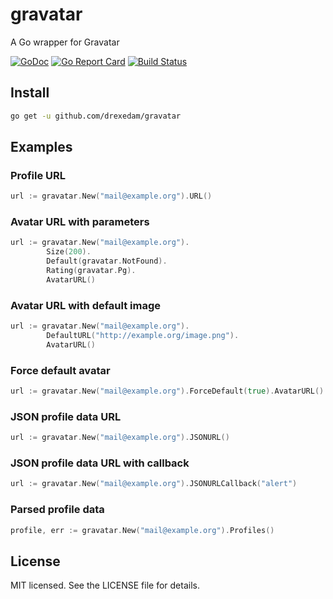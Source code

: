 # gravatar
A Go wrapper for Gravatar

[![GoDoc](https://godoc.org/github.com/drexedam/gravatar?status.svg)](https://godoc.org/github.com/drexedam/gravatar)
[![Go Report Card](https://goreportcard.com/badge/github.com/drexedam/gravatar)](https://goreportcard.com/report/github.com/drexedam/gravatar)
[![Build Status](https://travis-ci.org/drexedam/gravatar.svg?branch=master)](https://travis-ci.org/drexedam/gravatar)

## Install

```sh
go get -u github.com/drexedam/gravatar
```

## Examples

### Profile URL
```go
url := gravatar.New("mail@example.org").URL()
```
### Avatar URL with parameters
```go
url := gravatar.New("mail@example.org").
		Size(200).
		Default(gravatar.NotFound).
		Rating(gravatar.Pg).
		AvatarURL()
```

### Avatar URL with default image
```go
url := gravatar.New("mail@example.org").
        DefaultURL("http://example.org/image.png").
        AvatarURL()
```

### Force default avatar
```go
url := gravatar.New("mail@example.org").ForceDefault(true).AvatarURL()
```

### JSON profile data URL
```go
url := gravatar.New("mail@example.org").JSONURL()
```

### JSON profile data URL with callback
```go
url := gravatar.New("mail@example.org").JSONURLCallback("alert")
```

### Parsed profile data
```go
profile, err := gravatar.New("mail@example.org").Profiles()
```

## License
MIT licensed. See the LICENSE file for details.